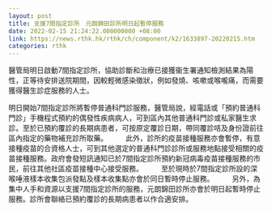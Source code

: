 ```yaml
---
layout: post
title: 支援7間指定診所　元朗錦田診所明日起暫停服務
date: 2022-02-15 21:24:22.000000000 +08:00
link: https://news.rthk.hk/rthk/ch/component/k2/1633897-20220215.htm
categories: rthk
---
```


醫管局明日啟動7間指定診所，協助診斷和治療已接獲衞生署通知檢測結果為陽性，正等待安排送院期間，因較輕微感染徵狀，例如發燒、咳嗽或喉嚨痛，而需要獲得醫生診症服務的人士。

明日開始7間指定診所將暫停普通科門診服務，醫管局說，經電話或「預約普通科門診」手機程式預約的偶發性疾病病人，可到區內其他普通科門診或私家醫生求診。至於已預約覆診的長期病患者，可按原定覆診日期，帶同覆診咭及身份證前往區內指定的藥物補充診所取藥。
　　 
此外，診所的疫苗接種服務亦會暫停，有意接種疫苗的合資格人士，可到其他選定的普通科門診診所或服務地點接受相關的疫苗接種服務。政府會發短訊通知已於7間指定診所預約新冠病毒疫苗接種服務的市民，前往其他社區疫苗接種中心接受服務。
　　 
至於現時於7間指定診所設的深喉唾液樣本收集包派發點及樣本收集點亦會於同日暫時停止服務。
　　 
另外，為集中人手和資源以支援7間指定診所的服務，元朗錦田診所亦會於明日起暫時停止服務。診所會聯絡已預約覆診的長期病患者以作合適安排。
